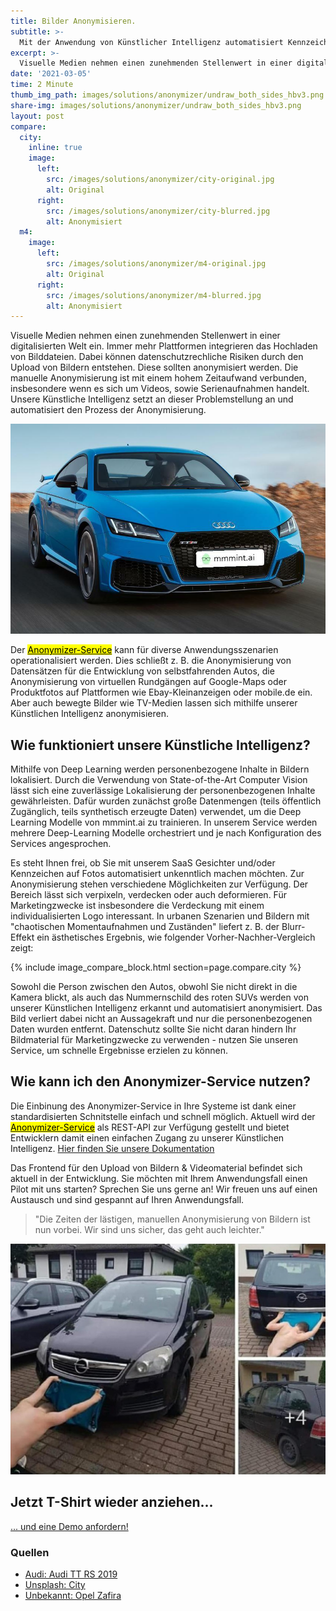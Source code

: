 ```yaml
---
title: Bilder Anonymisieren.
subtitle: >-
  Mit der Anwendung von Künstlicher Intelligenz automatisiert Kennzeichen und Gesichter in Bildern anonymisieren.
excerpt: >-
  Visuelle Medien nehmen einen zunehmenden Stellenwert in einer digitalisierten Welt ein. Immer mehr Plattformen integrieren das Hochladen von Bilddateien. Dabei können datenschutzrechliche Risiken durch den Upload von Bildern entstehen. Unsere Künstliche Intelligenz anonymisiert Bilder für diverse Anwendungsszenarien.
date: '2021-03-05'
time: 2 Minute
thumb_img_path: images/solutions/anonymizer/undraw_both_sides_hbv3.png
share-img: images/solutions/anonymizer/undraw_both_sides_hbv3.png
layout: post
compare:
  city:
    inline: true
    image:
      left:
        src: /images/solutions/anonymizer/city-original.jpg
        alt: Original
      right:
        src: /images/solutions/anonymizer/city-blurred.jpg
        alt: Anonymisiert
  m4:
    image:
      left:
        src: /images/solutions/anonymizer/m4-original.jpg
        alt: Original
      right:
        src: /images/solutions/anonymizer/m4-blurred.jpg
        alt: Anonymisiert
---
```


Visuelle Medien nehmen einen zunehmenden Stellenwert in einer digitalisierten Welt ein. Immer mehr Plattformen integrieren das Hochladen von Bilddateien. Dabei können datenschutzrechliche Risiken durch den Upload von Bildern entstehen. Diese sollten anonymisiert werden. Die manuelle Anonymisierung ist mit einem hohem Zeitaufwand verbunden, insbesondere wenn es sich um Videos, sowie Serienaufnahmen handelt. Unsere Künstliche Intelligenz setzt an dieser Problemstellung an und automatisiert den Prozess der Anonymisierung.

![Anonymized demo face and car](/images/solutions/anonymizer/2314f3fed78c77b29373568b0740aac2124dab9150c8247c15ff7be374baa262.jpg)

Der [<mark>Anonymizer-Service</mark>](/solutions/anonymizer/) kann für diverse Anwendungsszenarien operationalisiert werden. Dies schließt z. B. die Anonymisierung von Datensätzen für die Entwicklung von selbstfahrenden Autos, die Anonymisierung von virtuellen Rundgängen auf Google-Maps oder Produktfotos auf Plattformen wie Ebay-Kleinanzeigen oder mobile.de ein. Aber auch bewegte Bilder wie TV-Medien lassen sich mithilfe unserer Künstlichen Intelligenz anonymisieren.

## Wie funktioniert unsere Künstliche Intelligenz?

Mithilfe von Deep Learning werden personenbezogene Inhalte in Bildern lokalisiert. Durch die Verwendung von State-of-the-Art Computer Vision lässt sich eine zuverlässige Lokalisierung der personenbezogenen Inhalte gewährleisten. Dafür wurden zunächst große Datenmengen (teils öffentlich Zugänglich, teils synthetisch erzeugte Daten) verwendet, um die Deep Learning Modelle von mmmint.ai zu trainieren. In unserem Service werden mehrere Deep-Learning Modelle orchestriert und je nach Konfiguration des Services angesprochen. 

Es steht Ihnen frei, ob Sie mit unserem SaaS Gesichter und/oder Kennzeichen auf Fotos automatisiert unkenntlich machen möchten. Zur Anonymisierung stehen verschiedene Möglichkeiten zur Verfügung. Der Bereich lässt sich verpixeln, verdecken oder auch deformieren. Für Marketingzwecke ist insbesondere die Verdeckung mit einem individualisierten Logo interessant. In urbanen Szenarien und Bildern mit "chaotischen Momentaufnahmen und Zuständen" liefert z. B. der Blurr-Effekt ein ästhetisches Ergebnis, wie folgender Vorher-Nachher-Vergleich zeigt:

 {% include image_compare_block.html section=page.compare.city %}

Sowohl die Person zwischen den Autos, obwohl Sie nicht direkt in die Kamera blickt, als auch das Nummernschild des roten SUVs werden von unserer Künstlichen Intelligenz erkannt und automatisiert anonymisiert. Das Bild verliert dabei nicht an Aussagekraft und nur die personenbezogenen Daten wurden entfernt. Datenschutz sollte Sie nicht daran hindern Ihr Bildmaterial für Marketingzwecke zu verwenden - nutzen Sie unseren Service, um schnelle Ergebnisse erzielen zu können.

## Wie kann ich den Anonymizer-Service nutzen?

Die Einbinung des Anonymizer-Service in Ihre Systeme ist dank einer standardisierten Schnitstelle einfach und schnell möglich. Aktuell wird der [<mark>Anonymizer-Service</mark>](/solutions/anonymizer/) als REST-API zur Verfügung gestellt und bietet Entwicklern damit einen einfachen Zugang zu unserer Künstlichen Intelligenz. [Hier finden Sie unsere Dokumentation](/solutions/anonymizer_api.html)

Das Frontend für den Upload von Bildern & Videomaterial befindet sich aktuell in der Entwicklung. Sie möchten mit Ihrem Anwendungsfall einen Pilot mit uns starten? Sprechen Sie uns gerne an! Wir freuen uns auf einen Austausch und sind gespannt auf Ihren Anwendungsfall.

> "Die Zeiten der lästigen, manuellen Anonymisierung von Bildern ist nun vorbei. Wir sind uns sicher, das geht auch leichter."

![Opel Zafira manuelle Anoymisierung von Auto Kennzeichen](/images/solutions/anonymizer/opel_zafira_crop.jpeg)

<section id="call-to-action" class="block cta-block bg-accent outer">
  <div class="inner-large">
    <div class="grid">
      <div class="cell block-content">
        <h2 class="block-title">Jetzt T-Shirt wieder anziehen...</h2>
      </div><!-- .block-content -->
      <div class="cell block-buttons">
        <a href="mailto:info@mmmint.ai" class="button white large">... und eine Demo anfordern!</a>
      </div><!-- .block-buttons -->
    </div><!-- .grid -->
  </div><!-- .inner -->
</section>

### Quellen

- [Audi: Audi TT RS 2019](audi.com)
- [Unsplash: City](https://unsplash.com/photos/jViepQKI01Q)
- [Unbekannt: Opel Zafira](https://www.langweiledich.net/bilderparade-dlvi/3/#DLVI_74)
